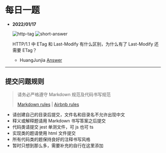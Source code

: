 # 每日一题

- **2022/01/17**

  ![http-tag](https://img.shields.io/badge/HTTP-green) ![short-answer](https://img.shields.io/badge/简答题-cyan)

  HTTP/1.1 中 ETag 和 Last-Modify 有什么区别，为什么有了 Last-Modify 还需要 ETag？

  - HuangJunjia [Answer](./huangjunjia/2022-01-17.md#last-modified)

---

## 提交问题规则

> 请务必严格遵守 Markdown 规范及代码书写规范
>
> [Markdown rules](https://www.markdownguide.org/basic-syntax/) | [Airbnb rules](https://github.com/airbnb/javascript)

- 请创建自己的目录后提交，文件名和目录名不允许出现中文
- 释义或解释题请用 Markdown 书写答案之后提交
- 代码类请提交 jest 单测文件，可 js 也可 ts
- 实现类的题请使用 html 文件提交
- 所有代码类的题保持良好的注释书写风格
- 暂时只想到那么多，需要补充的自行在这里添加

